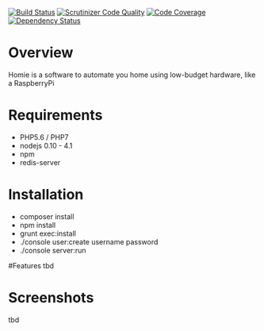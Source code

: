 [![Build Status](https://travis-ci.org/brainexe/homie.png?branch=master)](https://travis-ci.org/brainexe/homie)
[![Scrutinizer Code Quality](https://scrutinizer-ci.com/g/brainexe/homie/badges/quality-score.png?b=master)](https://scrutinizer-ci.com/g/brainexe/homie/?branch=master)
[![Code Coverage](https://scrutinizer-ci.com/g/brainexe/homie/badges/coverage.png?b=master)](https://scrutinizer-ci.com/g/brainexe/homie/?branch=master)
[![Dependency Status](https://www.versioneye.com/php/brainexe:homie/badge.svg)](https://www.versioneye.com/php/brainexe:homie/)

# Overview
Homie is a software to automate you home using low-budget hardware, like a RaspberryPi

# Requirements
 - PHP5.6 / PHP7
 - nodejs 0.10 - 4.1
 - npm
 - redis-server

# Installation
  - composer install
  - npm install
  - grunt exec:install
  - ./console user:create username password
  - ./console server:run

#Features
tbd

# Screenshots
tbd

